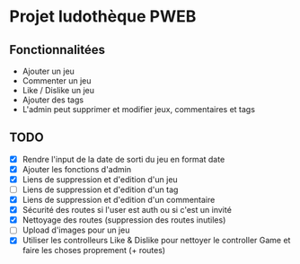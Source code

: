 # Projet ludothèque PWEB

## Fonctionnalitées
- Ajouter un jeu
- Commenter un jeu
- Like / Dislike un jeu
- Ajouter des tags
- L'admin peut supprimer et modifier jeux, commentaires et tags 

## TODO
- [x] Rendre l'input de la date de sorti du jeu en format date 
- [x] Ajouter les fonctions d'admin
- [x] Liens de suppression et d'edition d'un jeu
- [ ] Liens de suppression et d'edition d'un tag
- [x] Liens de suppression et d'edition d'un commentaire
- [x] Sécurité des routes si l'user est auth ou si c'est un invité  
- [x] Nettoyage des routes (suppression des routes inutiles)
- [ ] Upload d'images pour un jeu
- [x] Utiliser les controlleurs Like & Dislike pour nettoyer le controller Game et faire les choses proprement (+ routes)
